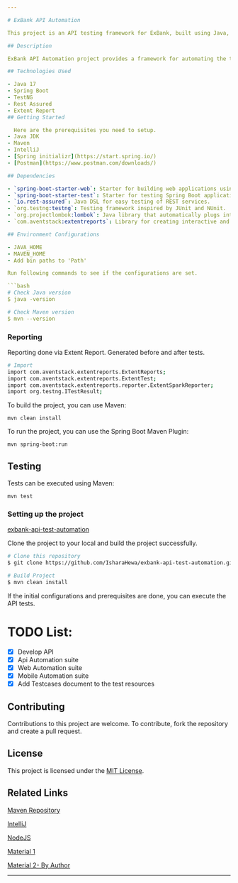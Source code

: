 ```yaml
---

# ExBank API Automation

This project is an API testing framework for ExBank, built using Java, Spring Boot, TestNG, Rest Assured, and Extent Reports.

## Description

ExBank API Automation project provides a framework for automating the testing of ExBank's API endpoints. It utilizes Spring Boot for setting up the application context, TestNG as the testing framework, Rest Assured for making API calls and assertions, and Extent Reports for generating detailed test reports.

## Technologies Used

- Java 17
- Spring Boot
- TestNG
- Rest Assured
- Extent Report
## Getting Started

  Here are the prerequisites you need to setup.
- Java JDK
- Maven
- IntelliJ
- [Spring initializr](https://start.spring.io/)
- [Postman](https://www.postman.com/downloads/)

## Dependencies

- `spring-boot-starter-web`: Starter for building web applications using Spring MVC.
- `spring-boot-starter-test`: Starter for testing Spring Boot applications with libraries including JUnit, Hamcrest, and Mockito.
- `io.rest-assured`: Java DSL for easy testing of REST services.
- `org.testng:testng`: Testing framework inspired by JUnit and NUnit.
- `org.projectlombok:lombok`: Java library that automatically plugs into your editor and builds tools, spicing up your java.
- `com.aventstack:extentreports`: Library for creating interactive and comprehensive test reports.

## Environment Configurations

- JAVA_HOME
- MAVEN_HOME
- Add bin paths to 'Path'

Run following commands to see if the configurations are set.

```bash
# Check Java version
$ java -version

# Check Maven version
$ mvn --version
```

<h3> Reporting </h3>
Reporting done via Extent Report.
Generated before and after tests.

```bash
# Import 
import com.aventstack.extentreports.ExtentReports;
import com.aventstack.extentreports.ExtentTest;
import com.aventstack.extentreports.reporter.ExtentSparkReporter;
import org.testng.ITestResult;
```

To build the project, you can use Maven:

```
mvn clean install
```

To run the project, you can use the Spring Boot Maven Plugin:

```
mvn spring-boot:run
```

## Testing

Tests can be executed using Maven:

```
mvn test
```

<h3> Setting up the project </h3>

[exbank-api-test-automation](https://github.com/IsharaHewa/exbank-api-test-automation.git)

Clone the project to your local and build the project successfully.

```bash
# Clone this repository
$ git clone https://github.com/IsharaHewa/exbank-api-test-automation.git

# Build Project
$ mvn clean install
```

If the initial configurations and prerequisites are done, you can execute  the API tests. </br>

# TODO List:

- [X] Develop API
- [X] Api Automation suite
- [X] Web Automation suite
- [X] Mobile Automation suite
- [X] Add Testcases document to the test resources

## Contributing

Contributions to this project are welcome. To contribute, fork the repository and create a pull request.

## License

This project is licensed under the [MIT License](LICENSE).


## Related Links

[Maven Repository](https://mvnrepository.com/)

[IntelliJ](https://www.jetbrains.com/idea/download/#section=windows)

[NodeJS](https://nodejs.org/en)

[Material 1](https://www.youtube.com/watch?v=Zo9xQzibp4Y)

[Material 2- By Author](https://www.youtube.com/watch?v=z_ZH_8SLWls&t=11s)

---
```


